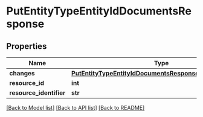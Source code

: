 # PutEntityTypeEntityIdDocumentsResponse

## Properties
Name | Type | Description | Notes
------------ | ------------- | ------------- | -------------
**changes** | [**PutEntityTypeEntityIdDocumentsResponseChangesSwagger**](PutEntityTypeEntityIdDocumentsResponseChangesSwagger.md) |  | [optional] 
**resource_id** | **int** |  | [optional] 
**resource_identifier** | **str** |  | [optional] 

[[Back to Model list]](../README.md#documentation-for-models) [[Back to API list]](../README.md#documentation-for-api-endpoints) [[Back to README]](../README.md)

